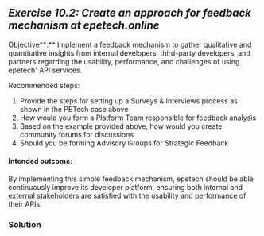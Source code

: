## ***Exercise 10.2: Create an approach for feedback mechanism at epetech.online***

Objective**:** Implement a feedback mechanism to gather qualitative and quantitative insights from internal developers, third-party developers, and partners regarding the usability, performance, and challenges of using epetech' API services.

Recommended steps:

1. Provide the steps for setting up a Surveys & Interviews process as shown in the PETech case above  
2. How would you form a Platform Team responsible for feedback analysis  
3. Based on the example provided above, how would you create community forums for discussions  
4. Should you be forming Advisory Groups for Strategic Feedback

#### Intended outcome:

By implementing this simple feedback mechanism, epetech should be able continuously improve its developer platform, ensuring both internal and external stakeholders are satisfied with the usability and performance of their APIs. 

### **Solution**